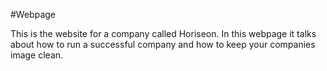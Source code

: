#Webpage

This is the website for a company called Horiseon. In this webpage it talks about how to run a successful company and how to keep your companies image clean.
